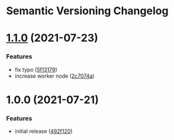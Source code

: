 # Semantic Versioning Changelog

# [1.1.0](https://github.com/marck-oemar/tf-rancher-cluster-aws/compare/v1.0.0...v1.1.0) (2021-07-23)


### Features

* fix typo ([5f13179](https://github.com/marck-oemar/tf-rancher-cluster-aws/commit/5f13179143b8627d49b3428bd8c001931730cd39))
* increase worker node ([2c7074a](https://github.com/marck-oemar/tf-rancher-cluster-aws/commit/2c7074aa0cccceadb59f86d5c1e677afa1dc75ca))

# 1.0.0 (2021-07-21)


### Features

* initial release ([492f120](https://github.com/marck-oemar/tf-rancher-cluster-aws/commit/492f120cd1dd7b90e99852368dc62c3f3ee379a2))
